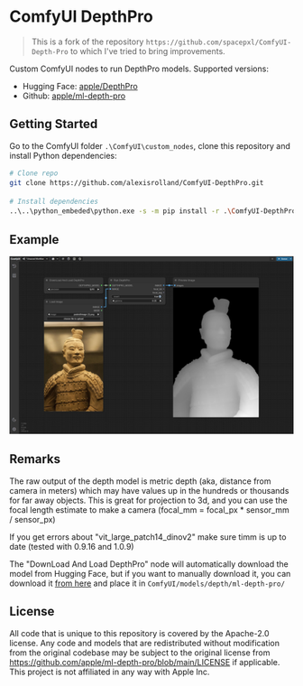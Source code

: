 # ComfyUI DepthPro

> This is a fork of the repository `https://github.com/spacepxl/ComfyUI-Depth-Pro` to which I've tried to bring improvements.

Custom ComfyUI nodes to run DepthPro models. Supported versions:

- Hugging Face: [apple/DepthPro](https://huggingface.co/apple/DepthPro)
- Github: [apple/ml-depth-pro](https://github.com/apple/ml-depth-pro)

## Getting Started

Go to the ComfyUI folder `.\ComfyUI\custom_nodes`, clone this repository and install Python dependencies:

```sh
# Clone repo
git clone https://github.com/alexisrolland/ComfyUI-DepthPro.git

# Install dependencies
..\..\python_embeded\python.exe -s -m pip install -r .\ComfyUI-DepthPro\requirements.txt
```

## Example

![Example](example.png)

## Remarks

The raw output of the depth model is metric depth (aka, distance from camera in meters) which may have values up in the hundreds or thousands for far away objects. This is great for projection to 3d, and you can use the focal length estimate to make a camera (focal_mm = focal_px * sensor_mm / sensor_px)

If you get errors about "vit_large_patch14_dinov2" make sure timm is up to date (tested with 0.9.16 and 1.0.9)

The "DownLoad And Load DepthPro" node will automatically download the model from Hugging Face, but if you want to manually download it, you can download it [from here](https://huggingface.co/spacepxl/ml-depth-pro/blob/main/depth_pro.fp16.safetensors) and place it in `ComfyUI/models/depth/ml-depth-pro/`


## License

All code that is unique to this repository is covered by the Apache-2.0 license. Any code and models that are redistributed without modification from the original codebase may be subject to the original license from https://github.com/apple/ml-depth-pro/blob/main/LICENSE if applicable. This project is not affiliated in any way with Apple Inc.
